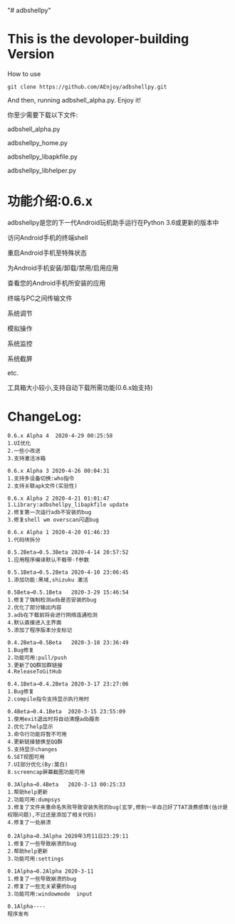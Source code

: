 "# adbshellpy" 

# This is the devoloper-building Version

How to use

```
git clone https://github.com/AEnjoy/adbshellpy.git
```

And then, running adbshell_alpha.py. Enjoy it!

你至少需要下载以下文件:

adbshell_alpha.py

adbshellpy_home.py

adbshellpy_libapkfile.py

adbshellpy_libhelper.py

# 功能介绍:0.6.x

adbshellpy是您的下一代Android玩机助手运行在Python 3.6或更新的版本中

访问Android手机的终端shell

重启Android手机至特殊状态

为Android手机安装/卸载/禁用/启用应用

查看您的Android手机所安装的应用

终端与PC之间传输文件

系统调节

模拟操作

系统监控

系统截屏

etc.

工具箱大小较小,支持自动下载所需功能(0.6.x始支持)

# ChangeLog:

```
0.6.x Alpha 4  2020-4-29 00:25:58
1.UI优化
2.一些小改进
3.支持激活冰箱

0.6.x Alpha 3 2020-4-26 00:04:31
1.支持多设备切换:who指令
2.支持关联apk文件(实验性)

0.6.x Alpha 2 2020-4-21 01:01:47
1.Library:adbshellpy_libapkfile update
2.修复第一次运行adb不安装的bug
3.修复shell wm overscan闪退bug

0.6.x Alpha 1 2020-4-20 01:46:33
1.代码块拆分

0.5.2Beta→0.5.3Beta 2020-4-14 20:57:52
1.应用程序编译默认不载带-f参数

0.5.1Beta→0.5.2Beta 2020-4-10 23:06:45
1.添加功能:黑域,shizuku 激活

0.5Beta→0.5.1Beta   2020-3-29 15:46:54
1.修复了强制检测adb是否安装的bug
2.优化了部分输出内容
3.adb在下载前将会进行网络连通检测
4.默认直接进入主界面
5.添加了程序版本分支标记

0.4.2Beta→0.5Beta   2020-3-18 23:36:49
1.Bug修复
2.功能可用:pull/push
3.更新了QQ群加群链接
4.ReleaseToGitHub

0.4.1Beta→0.4.2Beta 2020-3-17 23:27:06
1.Bug修复
2.compile指令支持显示执行用时

0.4Beta→0.4.1Beta  2020-3-15 23:55:09 
1.使用exit退出时将自动清理adb服务
2.优化了help显示
3.命令行功能将暂不可用
4.更新链接替换至QQ群
5.支持显示changes
6.SET视图可用
7.UI部分优化(By:莫白)
8.screencap屏幕截图功能可用

0.3Alpha→0.4Beta   2020-3-13 00:25:33
1.帮助help更新
2.功能可用:dumpsys
3.修复了文件夹重命名失败导致安装失败的bug(玄学,修到一半自己好了TAT浪费感情(估计是权限问题),不过还是添加了相关代码)
4.修复了一处崩溃

0.2Alpha→0.3Alpha 2020年3月11日23:29:11
1.修复了一些导致崩溃的bug
2.帮助help更新
3.功能可用:settings

0.1Alpha→0.2Alpha 2020-3-11 
1.修复了一些导致崩溃的bug
2.修复了一些无关紧要的bug
3.功能可用:windowmode  input

0.1Alpha----
程序发布
```

